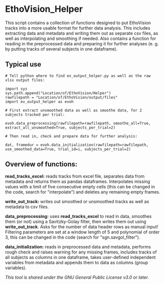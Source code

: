 # EthoVision_Helper

This script contains a collection of functions designed to put EthoVision tracks into a more usable format for further data analysis. This includes extracting data and metadata and writing them out as separate csv files, as well as interpolating and smoothing if needed. Also contains a function for reading in the preprocessed data and preparing it for further analyses (e. g. by putting tracks of several subjects in one dataframe).

## Typical use   
```
# Tell python where to find ev_output_helper.py as well as the raw xlsx output files:

import sys   
sys.path.append("Location/of/EthoVision/Helper")   
rawfilepath = "Location/of/EthoVision/output/files"   
import ev_output_helper as evoh   
   
# First extract unsmoothed data as well as smoothe data, for 2 subjects tracked per trial:

evoh.data_preprocessing(rawfilepath=rawfilepath, smoothe_all=True, extract_all_unsmoothed=True, subjects_per_trial=2)   

# Then read in, check and prepare data for further analysis:

dat, framedur = evoh.data_initialization(rawfilepath=rawfilepath, use_smoothed_data=True, trial_id=i, subjects_per_trial=2)
```

## Overview of functions:

**read_tracks_excel:** reads tracks from excel file, separates data from metadata and returns them as pandas dataframes. Interpolates missing values with a limit of five consecutive empty cells (this can be changed in the code, search for "interpolate") and deletes any remaining empty frames.

**write_out_track:** writes out smoothed or unsmoothed tracks as well as metadata to csv files.

**data_preprocessing:** uses **read_tracks_excel** to read in data, smoothes them (or not) using a Savitzky-Golay filter, then writes them out using **write_out_track**. Asks for the number of data header rows as manual input!
Filtering parameters are set at a window length of 5 and polynomial of order 3, this can be changed in the code (search for "sgn.savgol_filter").

**data_initialization:** reads in preprocessed data and metadata, performs rough check and raises warning for any missing frames, includes tracks of all subjects as columns in one dataframe, takes user-defined independent variables from metadata and appends them to data as columns (group variables).
        
        
        
*This tool is shared under the GNU General Public License v3.0 or later.*
